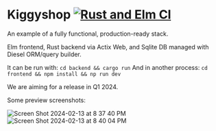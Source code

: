 # Kiggyshop [![Rust and Elm CI](https://github.com/FayCarsons/Kiggyshop/actions/workflows/shop.yml/badge.svg)](https://github.com/FayCarsons/Kiggyshop/actions/workflows/shop.yml)
An example of a fully functional, production-ready stack.

Elm frontend, Rust backend via Actix Web, and Sqlite DB managed with Diesel ORM/query builder.

It can be run with: `cd backend && cargo run` 
And in another process: `cd frontend && npm install && np run dev`

We are aiming for a release in Q1 2024.

Some preview screenshots:

![Screen Shot 2024-02-13 at 8 37 40 PM](https://github.com/FayCarsons/printshop/assets/95594152/3d52bfe5-5c99-46dd-a246-f9a0ce9f9049)
![Screen Shot 2024-02-13 at 8 40 04 PM](https://github.com/FayCarsons/printshop/assets/95594152/19d87644-913f-42d0-af5b-db79ccfd5638)
